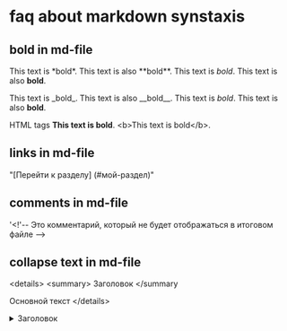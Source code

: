 # faq about markdown synstaxis

## bold in md-file

This text is \*bold\*.
This text is also \*\*bold\*\*.
This text is *bold*.
This text is also **bold**.

This text is \_bold\_.
This text is also \_\_bold\_\_.
This text is _bold_.
This text is also __bold__.

HTML tags
<b>This text is bold</b>.
\<b>This text is bold\</b>.

## links in md-file

"[Перейти к разделу]
(\#мой-раздел)"

## comments in md-file

'<!'-- Это комментарий, который не будет отображаться в итоговом файле -->

## collapse text in md-file

 \<details> 
\<summary>  Заголовок \</summary

Основной текст \</details>

 <details> 
<summary>  Заголовок </summary>

Основной текст </details>